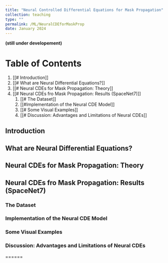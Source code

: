 ```yaml
---
title: "Neural Controlled Differential Equations for Mask Propagation"
collection: teaching
type: ""
permalink: /ML/NeuralCDEforMaskProp
date: January 2024
---
```


**(still under developement)**

# Table of Contents
1. [[# Introduction]]
2. [[# What are Neural Differential Equations?]]
3. [[# Neural CDEs for Mask Propagation: Theory]]
4. [[# Neural CDEs fro Mask Propagation: Results (SpaceNet7)]]
	1. [[# The Dataset]]
	2. [[#Implementation of the Neural CDE Model]]
	3. [[# Some Visual Examples]]
	4. [[# Discussion: Advantages and Limitations of Neural CDEs]]	

## Introduction

## What are Neural Differential Equations?

## Neural CDEs for Mask Propagation: Theory

## Neural CDEs fro Mask Propagation: Results (SpaceNet7)

### The Dataset

### Implementation of the Neural CDE Model

### Some Visual Examples

### Discussion: Advantages and Limitations of Neural CDEs
======
